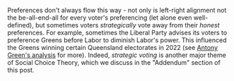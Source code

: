 Preferences don't always flow this way - not only is left-right alignment not the be-all-end-all for every voter's preferencing (let alone even well-defined), but sometimes voters *strategically* vote away from their *honest* preferences. For example, sometimes the Liberal Party advises its voters to preference Greens before Labor to diminish Labor's power. This influenced the Greens winning certain Queensland electorates in 2022 (see [Antony Green's analysis](https://antonygreen.com.au/vic22-the-impact-of-the-liberal-partys-change-of-preference-recommendation/) for more). Indeed, *strategic voting* is another major theme of Social Choice Theory, which we discuss in the "Addendum" section of this post.